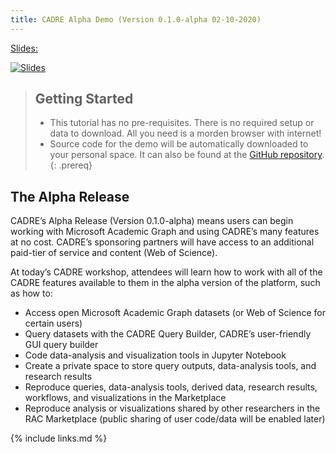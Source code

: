 ```yaml
---
title: CADRE Alpha Demo (Version 0.1.0-alpha 02-10-2020)
---
```

[Slides:](https://docs.google.com/presentation/d/e/2PACX-1vSgUaJGhKwtuKjg87kae3Gzb4rwUFwCvpc1KlOd8QddeY3pjdM6B1ZdmLjMRFgL1GGZ6zwOolRELB2i/pub?start=false&loop=false&delayms=600000)

[![Slides](https://pbs.twimg.com/media/EPYOXojWAAE60pq?format=jpg&name=small)](https://docs.google.com/presentation/d/e/2PACX-1vSgUaJGhKwtuKjg87kae3Gzb4rwUFwCvpc1KlOd8QddeY3pjdM6B1ZdmLjMRFgL1GGZ6zwOolRELB2i/pub?start=false&loop=false&delayms=600000)

> ## Getting Started
>
>- This tutorial has no pre-requisites. There is no required setup or data to download. All you need is a morden browser with internet!
>- Source code for the demo will be automatically downloaded to your personal space. It can also be found at the [GitHub repository](https://github.com/iuni-cadre/AlphaDemoCode).
{: .prereq}

## The Alpha Release

CADRE’s Alpha Release (Version 0.1.0-alpha) means users can begin working with Microsoft Academic Graph and using CADRE’s many features at no cost. CADRE’s sponsoring partners will have access to an additional paid-tier of service and content (Web of Science).

At today’s CADRE workshop, attendees will learn how to work with all of the CADRE features available to them in the alpha version of the platform, such as how to:

- Access open Microsoft Academic Graph datasets (or Web of Science for certain users)
- Query datasets with the CADRE Query Builder, CADRE’s user-friendly GUI query builder
- Code data-analysis and visualization tools in Jupyter Notebook
- Create a private space to store query outputs, data-analysis tools, and research results 
- Reproduce queries, data-analysis tools, derived data, research results, workflows, and visualizations in the Marketplace
- Reproduce analysis or visualizations shared by other researchers in the RAC Marketplace (public sharing of user code/data will be enabled later)

{% include links.md %}
